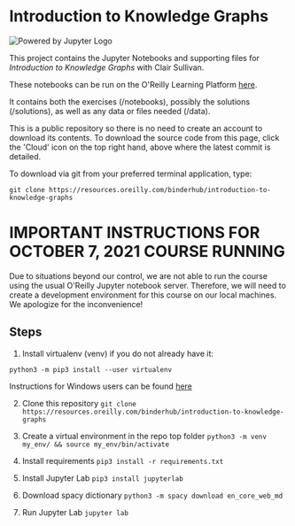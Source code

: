 # Introduction to Knowledge Graphs

![Powered by Jupyter Logo](https://cdn.oreillystatic.com/images/icons/powered_by_jupyter.png)

This project contains the Jupyter Notebooks and supporting files for _Introduction to Knowledge Graphs_ with Clair Sullivan. 

These notebooks can be run on the O'Reilly Learning Platform [here](https://learning.oreilly.com/jupyter-notebooks/~/${NOTEBOOK_FPID}).

It contains both the exercises (/notebooks), possibly the solutions (/solutions), as well as any data or files needed (/data). 

This is a public repository so there is no need to create an account to download its contents. To download the source code from this page, click the 'Cloud' icon on the top right hand, above where the latest commit is detailed.

To download via git from your preferred terminal application, type:

```git clone https://resources.oreilly.com/binderhub/introduction-to-knowledge-graphs```

# IMPORTANT INSTRUCTIONS FOR OCTOBER 7, 2021 COURSE RUNNING

Due to situations beyond our control, we are not able to run the course using the usual O'Reilly Jupyter notebook server.  Therefore, we will need to create a development environment
for this course on our local machines.  We apologize for the inconvenience!

## Steps

1. Install virtualenv (venv) if you do not already have it:

```python3 -m pip3 install --user virtualenv```

Instructions for Windows users can be found [here](https://docs.python.org/3/library/venv.html)

2. Clone this repository
```git clone https://resources.oreilly.com/binderhub/introduction-to-knowledge-graphs```

3. Create a virtual environment in the repo top folder
```python3 -m venv my_env/ && source my_env/bin/activate```

4. Install requirements
```pip3 install -r requirements.txt```

5. Install Jupyter Lab
```pip3 install jupyterlab```

6. Download spacy dictionary
```python3 -m spacy download en_core_web_md```

7. Run Jupyter Lab
```jupyter lab```